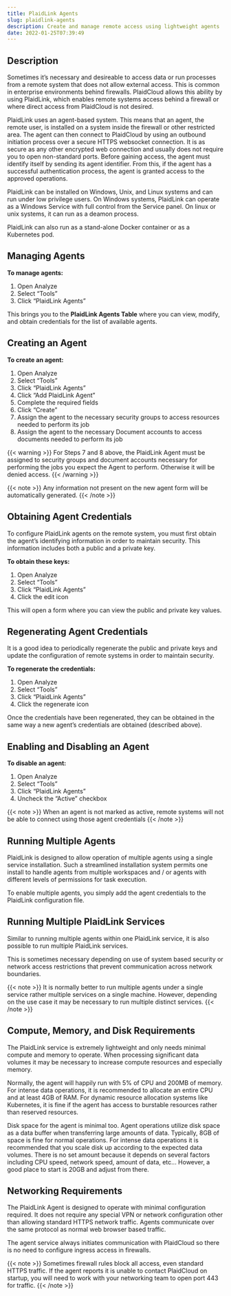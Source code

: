 ```yaml
---
title: PlaidLink Agents
slug: plaidlink-agents
description: Create and manage remote access using lightweight agents
date: 2022-01-25T07:39:49
---
```



## Description


Sometimes it’s necessary and desireable to access data or run processes from a remote system that does not allow external access. This is common in enterprise environments behind firewalls. PlaidCloud allows this ability by using PlaidLink, which enables remote systems access behind a firewall or where direct access from PlaidCloud is not desired.



PlaidLink uses an agent-based system. This means that an agent, the remote user, is installed on a system inside the firewall or other restricted area. The agent can then connect to PlaidCloud by using an outbound initiation process over a secure HTTPS websocket connection. It is as secure as any other encrypted web connection and usually does not require you to open non-standard ports. Before gaining access, the agent must identify itself by sending its agent identifier. From this, if the agent has a successful authentication process, the agent is granted access to the approved operations.



PlaidLink can be installed on Windows, Unix, and Linux systems and can run under low privilege users. On Windows systems, PlaidLink can operate as a Windows Service with full control from the Service panel. On linux or unix systems, it can run as a deamon process.

PlaidLink can also run as a stand-alone Docker container or as a Kubernetes pod.



## Managing Agents


**To manage agents:**


1. Open Analyze
2. Select “Tools”
3. Click “PlaidLink Agents”

This brings you to the **PlaidLink Agents Table** where you can view, modify, and obtain credentials for the list of available agents.



## Creating an Agent


**To create an agent:**


1. Open Analyze
2. Select “Tools”
3. Click “PlaidLink Agents”
4. Click “Add PlaidLink Agent”
5. Complete the required fields
6. Click “Create”
7. Assign the agent to the necessary security groups to access resources needed to perform its job
8. Assign the agent to the necessary Document accounts to access documents needed to perform its job


{{< warning >}}
For Steps 7 and 8 above, the PlaidLink Agent must be assigned to security groups and document accounts necessary
for performing the jobs you expect the Agent to perform.  Otherwise it will be denied access.
{{< /warning >}}

{{< note >}}
Any information not present on the new agent form will be automatically generated.
{{< /note >}}



## Obtaining Agent Credentials


To configure PlaidLink agents on the remote system, you must first obtain the agent’s identifying information in order to maintain security. This information includes both a public and a private key.



**To obtain these keys:**


1. Open Analyze
2. Select “Tools”
3. Click “PlaidLink Agents”
4. Click the edit icon

This will open a form where you can view the public and private key values.


## Regenerating Agent Credentials


It is a good idea to periodically regenerate the public and private keys and update the configuration of remote systems in order to maintain security.



**To regenerate the credentials:**


1. Open Analyze
2. Select “Tools”
3. Click “PlaidLink Agents”
4. Click the regenerate icon

Once the credentials have been regenerated, they can be obtained in the same way a new agent’s credentials are obtained (described above).



## Enabling and Disabling an Agent


**To disable an agent:**


1. Open Analyze
2. Select “Tools”
3. Click “PlaidLink Agents”
4. Uncheck the “Active” checkbox

{{< note >}}
When an agent is not marked as active, remote systems will not be able to connect using those agent credentials
{{< /note >}}



## Running Multiple Agents


PlaidLink is designed to allow operation of multiple agents using a single service installation. Such a streamlined installation system permits one install to handle agents from multiple workspaces and / or agents with different levels of permissions for task execution.

To enable multiple agents, you simply add the agent credentials to the PlaidLink configuration file.

## Running Multiple PlaidLink Services

Similar to running multiple agents within one PlaidLink service, it is also possible to run multiple PlaidLink services.

This is sometimes necessary depending on use of system based security or network access restrictions that prevent communication across network boundaries.

{{< note >}}
It is normally better to run multiple agents under a single service rather multiple services on a single machine.  However, depending on the use case it may be necessary to run multiple distinct services.
{{< /note >}}

## Compute, Memory, and Disk Requirements

The PlaidLink service is extremely lightweight and only needs minimal compute and memory to operate.  When processing significant data volumes it may be necessary to increase compute resources and especially memory.

Normally, the agent will happily run with 5% of CPU and 200MB of memory.  For intense data operations, it is recommended to allocate an entire CPU and at least 4GB of RAM.  For dynamic resource allocation systems like Kubernetes, it is fine if the agent has access to burstable resources rather than reserved resources.

Disk space for the agent is minimal too.  Agent operations utilize disk space as a data buffer when transferring large amounts of data.  Typically, 8GB of space is fine for normal operations.  For intense data operations it is recommended that you scale disk up according to the expected data volumes.  There is no set amount because it depends on several factors including CPU speed, network speed, amount of data, etc...  However, a good place to start is 20GB and adjust from there.


## Networking Requirements

The PlaidLink Agent is designed to operate with minimal configuration required.  It does not require any special VPN or network configuration other than allowing standard HTTPS network traffic.  Agents communicate over the same protocol as normal web browser based traffic.

The agent service always initiates communication with PlaidCloud so there is no need to configure ingress access in firewalls.

{{< note >}}
Sometimes firewall rules block all access, even standard HTTPS traffic.  If the agent reports it is unable to contact PlaidCloud on startup, you will need to work with your networking team to open port 443 for traffic.
{{< /note >}}

